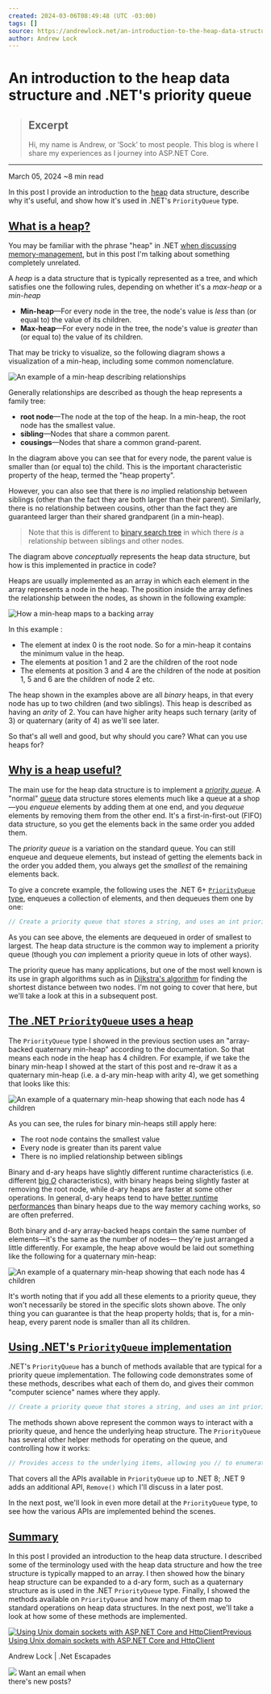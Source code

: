 ```yaml
---
created: 2024-03-06T08:49:48 (UTC -03:00)
tags: []
source: https://andrewlock.net/an-introduction-to-the-heap-data-structure-and-dotnets-priority-queue/
author: Andrew Lock
---
```


# An introduction to the heap data structure and .NET's priority queue

> ## Excerpt
> Hi, my name is Andrew, or ‘Sock’ to most people. This blog is where I share my experiences as I journey into ASP.NET Core.

---
March 05, 2024 ~8 min read

In this post I provide an introduction to the [heap](https://en.wikipedia.org/wiki/Heap_(data_structure)) data structure, describe why it's useful, and show how it's used in .NET's `PriorityQueue` type.

## [What is a heap?](https://andrewlock.net/an-introduction-to-the-heap-data-structure-and-dotnets-priority-queue/#what-is-a-heap-)

You may be familiar with the phrase "heap" in .NET [when discussing memory-management](https://learn.microsoft.com/en-us/aspnet/core/performance/memory?view=aspnetcore-8.0#how-garbage-collection-gc-works-in-net-core), but in this post I'm talking about something completely unrelated.

A _heap_ is a data structure that is typically represented as a tree, and which satisfies one the following rules, depending on whether it's a _max-heap_ or a _min-heap_

-   **Min-heap**—For every node in the tree, the node's value is _less_ than (or equal to) the value of its children.
-   **Max-heap**—For every node in the tree, the node's value is _greater_ than (or equal to) the value of its children.

That may be tricky to visualize, so the following diagram shows a visualization of a min-heap, including some common nomenclature.

![An example of a min-heap describing relationships](https://andrewlock.net/content/images/2024/min_heap.svg)

Generally relationships are described as though the heap represents a family tree:

-   **root node**—The node at the top of the heap. In a min-heap, the root node has the smallest value.
-   **sibling**—Nodes that share a common parent.
-   **cousings**—Nodes that share a common grand-parent.

In the diagram above you can see that for every node, the parent value is smaller than (or equal to) the child. This is the important characteristic property of the heap, termed the "heap property".

However, you can also see that there is _no_ implied relationship between siblings (other than the fact they are both larger than their parent). Similarly, there is no relationship between cousins, other than the fact they are guaranteed larger than their shared grandparent (in a min-heap).

> Note that this is different to [binary search tree](https://en.wikipedia.org/wiki/Binary_search_tree) in which there _is_ a relationship between siblings and other nodes.

The diagram above _conceptually_ represents the heap data structure, but how is this implemented in practice in code?

Heaps are usually implemented as an array in which each element in the array represents a node in the heap. The position inside the array defines the relationship between the nodes, as shown in the following example:

![How a min-heap maps to a backing array](https://andrewlock.net/content/images/2024/heap_implementation.svg)

In this example :

-   The element at index 0 is the root node. So for a min-heap it contains the minimum value in the heap.
-   The elements at position 1 and 2 are the children of the root node
-   The elements at position 3 and 4 are the children of the node at position 1, 5 and 6 are the children of node 2 etc.

The heap shown in the examples above are all _binary_ heaps, in that every node has up to two children (and two siblings). This heap is described as having an _arity_ of 2. You can have higher arity heaps such ternary (arity of 3) or quaternary (arity of 4) as we'll see later.

So that's all well and good, but why should you care? What can you use heaps for?

## [Why is a heap useful?](https://andrewlock.net/an-introduction-to-the-heap-data-structure-and-dotnets-priority-queue/#why-is-a-heap-useful-)

The main use for the heap data structure is to implement a [_priority queue_](https://en.wikipedia.org/wiki/Priority_queue). A "normal" [queue](https://en.wikipedia.org/wiki/Queue_(abstract_data_type)) data structure stores elements much like a queue at a shop—you _enqueue_ elements by adding them at one end, and you _dequeue_ elements by removing them from the other end. It's a first-in-first-out (FIFO) data structure, so you get the elements back in the same order you added them.

The _priority queue_ is a variation on the standard queue. You can still enqueue and dequeue elements, but instead of getting the elements back in the order you added them, you always get the _smallest_ of the remaining elements back.

To give a concrete example, the following uses the .NET 6+ [`PriorityQueue` type](https://github.com/dotnet/runtime/blob/00474fcb63082b51a0615039c8c1b5d4666f91b2/src/libraries/System.Collections/src/System/Collections/Generic/PriorityQueue.cs), enqueues a collection of elements, and then dequeues them one by one:

```csharp
// Create a priority queue that stores a string, and uses an int priority value var queue = new PriorityQueue<string, int>([ ("A", 15), // ("B", 7), // ("C", 23), // Add the unordered elements ("D", 2), // ("E", 22), // ]); // Remove the elements one at a time, and print the result while (queue.TryDequeue(out var element, out var priority)) { Console.WriteLine($"{element}: {priority}"); } // Prints // D: 2 // B: 7 // A: 15 // E: 22 // C: 23
```

As you can see above, the elements are dequeued in order of smallest to largest. The heap data structure is the common way to implement a priority queue (though you _can_ implement a priority queue in lots of other ways).

The priority queue has many applications, but one of the most well known is its use in graph algorithms such as in [Dijkstra's algorithm](https://en.wikipedia.org/wiki/Dijkstra%27s_algorithm) for finding the shortest distance between two nodes. I'm not going to cover that here, but we'll take a look at this in a subsequent post.

## [The .NET `PriorityQueue` uses a heap](https://andrewlock.net/an-introduction-to-the-heap-data-structure-and-dotnets-priority-queue/#the-net-priorityqueue-uses-a-heap)

The `PriorityQueue` type I showed in the previous section uses an "array-backed quaternary min-heap" according to the documentation. So that means each node in the heap has 4 children. For example, if we take the binary min-heap I showed at the start of this post and re-draw it as a quaternary min-heap (i.e. a d-ary min-heap with arity 4), we get something that looks like this:

![An example of a quaternary min-heap showing that each node has 4 children](https://andrewlock.net/content/images/2024/d-ary_heap.svg)

As you can see, the rules for binary min-heaps still apply here:

-   The root node contains the smallest value
-   Every node is greater than its parent value
-   There is no implied relationship between siblings

Binary and d-ary heaps have slightly different runtime characteristics (i.e. different [big _O_](https://en.wikipedia.org/wiki/Big_O_notation) characteristics), with binary heaps being slightly faster at removing the root node, while d-ary heaps are faster at some other operations. In general, d-ary heaps tend to have [better runtime performances](https://academic.oup.com/comjnl/article/34/5/428/553938?login=false) than binary heaps due to the way memory caching works, so are often preferred.

Both binary and d-ary array-backed heaps contain the same number of elements—it's the same as the number of nodes— they're just arranged a little differently. For example, the heap above would be laid out something like the following for a quaternary min-heap:

![An example of a quaternary min-heap showing that each node has 4 children](https://andrewlock.net/content/images/2024/d-ary_implementation.svg)

It's worth noting that if you add all these elements to a priority queue, they won't necessarily be stored in the specific slots shown above. The only thing you can guarantee is that the heap property holds; that is, for a min-heap, every parent node is smaller than all its children.

## [Using .NET's `PriorityQueue` implementation](https://andrewlock.net/an-introduction-to-the-heap-data-structure-and-dotnets-priority-queue/#using-net-s-priorityqueue-implementation)

.NET's `PriorityQueue` has a bunch of methods available that are typical for a priority queue implementation. The following code demonstrates some of these methods, describes what each of them do, and gives their common "computer science" names where they apply.

```csharp
// Create a priority queue that stores a string, and uses an int priority value var queue = new PriorityQueue<string, int>([ ("A", 15), // ("B", 7), // Create a priority queue from the unordered elements, ("C", 23), // sorting them into a heap internally ("D", 2), // Also called "heapify" on a heap ("E", 22), // ]); // Find the minimum element in the queue and return it // Don't remove the value from the queue // Also called "find-min" on a heap string peekResult = queue.Peek(); // "D" // Try to fetch the minimum element and priority from the heap // Returns true if the queue has any elements, false otherwise if (queue.TryPeek(out string? result, out int priority)) { // result = "D", priority = 2 } // Find the minimum element in the queue (i.e. the root node), // return it, and remove it from the queue. // // Removing the root node makes the heap violate the min-heap rule, // so it must be rebalanced by performing a "sift down" or "sink" // operation. // // Dequeue is also called "extract-min" or "pop" on a heap string dequeueResult = queue.Dequeue(); // "D" // Try to fetch and remove the minimum element and priority. // Returns true if the queue has any elements, false otherwise if (queue.TryDequeue(out string? result2, out int priority2)) { // result2 = "B", priority = 7 } // Add a new element and priority to the queue, in the first // available space. // // Adding a new node will likely make the heap violate the // min-heap rule, so it must be rebalanced by performing a // "sift up" or "swim" operation // // Enqueue is also called "insert" or "push" on a heap queue.Enqueue(element: "F", priority: 42); // As above, but add multiple elements sequentially queue.EnqueueRange([("G", 3), ("H", 13)]); // Remove the root node, and them immediately add a new node. // // The heap will need to be rebalanced, but using DequeueEnqueue() // is more efficient then calling Dequeue() and Enqueue() sequentially, // as rebalancing only needs to be done once, instead of twice. // // DequeueEnqueue is also called "replace" on a heap string dequeued1 = queue.DequeueEnqueue(element: "I", priority: 19); // "G" // Add a new node, and then immediately remove the root node. // // The heap will need to be rebalanced, but using EnqueueDequeue() // is more efficient then calling Enqueue() and Dequeue() sequentially, // as rebalancing only needs to be done once, instead of twice. string dequeued2 = queue.EnqueueDequeue(element: "J", priority: 31); // "H"
```

The methods shown above represent the common ways to interact with a priority queue, and hence the underlying heap structure. The `PriorityQueue` has several other helper methods for operating on the queue, and controlling how it works:

```csharp
// Provides access to the underlying items, allowing you // to enumerate them. As the name suggests, the items are // returned in no specific order. var unorderedItems = queue.UnorderedItems; // The number of nodes in the priority queue var count = queue.Count; // Remove and discard all the items from the queue queue.Clear(); // By default, the priority queue uses the default comparer // Comparer<TPriority>.Default, but you can also provide a // custom comparer to use instead. // // The following comparer turns the priority queue into a // max-heap instead of min-heap by reversing the comparer. var inverseComparer = Comparer<int>.Create((a, b) => 0 - a.CompareTo(b)); var maxQueue = new PriorityQueue<string, int>(inverseComparer); // Reduce the capacity of the array used backing the heap as // long as this would reduce the capacity to less than 90% // of the previous capacity. queue.TrimExcess();
```

That covers all the APIs available in `PriorityQueue` up to .NET 8; .NET 9 adds an additional API, `Remove()` which I'll discuss in a later post.

In the next post, we'll look in even more detail at the `PriorityQueue` type, to see how the various APIs are implemented behind the scenes.

## [Summary](https://andrewlock.net/an-introduction-to-the-heap-data-structure-and-dotnets-priority-queue/#summary)

In this post I provided an introduction to the heap data structure. I described some of the terminology used with the heap data structure and how the tree structure is typically mapped to an array. I then showed how the binary heap structure can be expanded to a d-ary form, such as a quaternary structure as is used in the .NET `PriorityQueue` type. Finally, I showed the methods available on `PriorityQueue` and how many of them map to standard operations on heap data structures. In the next post, we'll take a look at how some of these methods are implemented.

 [![Using Unix domain sockets with ASP.NET Core and HttpClient](https://andrewlock.net/content/images/2024/uds.webp)Previous Using Unix domain sockets with ASP.NET Core and HttpClient](https://andrewlock.net/using-unix-domain-sockets-with-aspnetcore-and-httpclient/)

Andrew Lock | .Net Escapades

![](https://andrewlock.net/assets/img/icons/apple/apple-touch-icon-180x180.png) Want an email when  
there's new posts?
